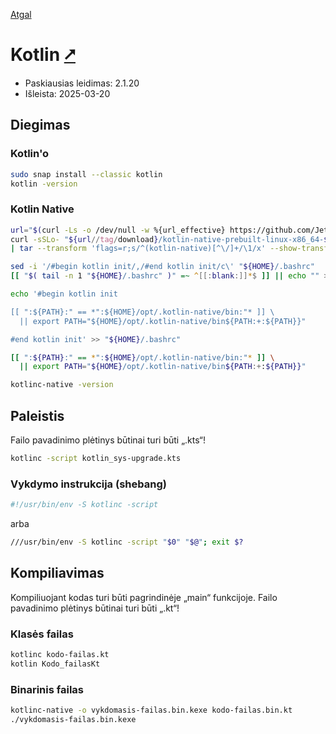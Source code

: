 [Atgal](./readme.md)

# Kotlin [&#x2B67;](https://kotlinlang.org/)

* Paskiausias leidimas: 2.1.20
* Išleista: 2025-03-20

## Diegimas

### Kotlin'o

```bash
sudo snap install --classic kotlin
kotlin -version
```

### Kotlin Native

```bash
url="$(curl -Ls -o /dev/null -w %{url_effective} https://github.com/JetBrains/kotlin/releases/latest)"
curl -sSLo- "${url//tag/download}/kotlin-native-prebuilt-linux-x86_64-$(basename -- $url).tar.gz" \
| tar --transform 'flags=r;s/^(kotlin-native)[^\/]+/\1/x' --show-transformed-names -xzvC "${HOME}/.opt"

sed -i '/#begin kotlin init/,/#end kotlin init/c\' "${HOME}/.bashrc"
[[ "$( tail -n 1 "${HOME}/.bashrc" )" =~ ^[[:blank:]]*$ ]] || echo "" >> "${HOME}/.bashrc"

echo '#begin kotlin init

[[ ":${PATH}:" == *":${HOME}/opt/.kotlin-native/bin:"* ]] \
  || export PATH="${HOME}/opt/.kotlin-native/bin${PATH:+:${PATH}}"

#end kotlin init' >> "${HOME}/.bashrc"

[[ ":${PATH}:" == *":${HOME}/opt/.kotlin-native/bin:"* ]] \
  || export PATH="${HOME}/opt/.kotlin-native/bin${PATH:+:${PATH}}"

kotlinc-native -version  
```

## Paleistis

Failo pavadinimo plėtinys būtinai turi būti „.kts“!

```bash
kotlinc -script kotlin_sys-upgrade.kts
```

### Vykdymo instrukcija (shebang)

```bash
#!/usr/bin/env -S kotlinc -script
```

arba

```bash
///usr/bin/env -S kotlinc -script "$0" "$@"; exit $?
```

## Kompiliavimas

Kompiliuojant kodas turi būti pagrindinėje „main“ funkcijoje. Failo pavadinimo plėtinys būtinai turi būti „.kt“!

### Klasės failas

```bash
kotlinc kodo-failas.kt
kotlin Kodo_failasKt
```

### Binarinis failas

```bash
kotlinc-native -o vykdomasis-failas.bin.kexe kodo-failas.bin.kt
./vykdomasis-failas.bin.kexe
```
